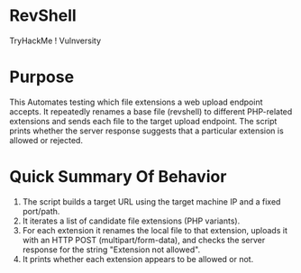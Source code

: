 # RevShell
TryHackMe !  Vulnversity 

# Purpose 
 This Automates testing which file extensions a web upload endpoint accepts. It repeatedly renames a base file (revshell) to different PHP-related extensions and sends each file to the target upload endpoint. The script prints whether the server response suggests that a particular extension is allowed or rejected.

 # Quick Summary Of Behavior 
1. The script builds a target URL using the target machine IP and a fixed port/path.
2. It iterates a list of candidate file extensions (PHP variants).
3. For each extension it renames the local file to that extension, uploads it with an HTTP POST (multipart/form-data), and checks the server response for the string "Extension not allowed".
4. It prints whether each extension appears to be allowed or not.
